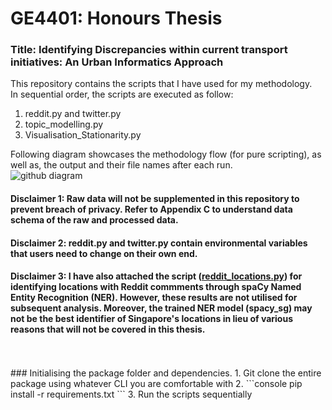 # GE4401: Honours Thesis

### Title: Identifying Discrepancies within current transport initiatives: An Urban Informatics Approach

This repository contains the scripts that I have used for my methodology.<br /> 
In sequential order, the scripts are executed as follow: 
  1. reddit.py and twitter.py
  2. topic_modelling.py
  3. Visualisation_Stationarity.py

Following diagram showcases the methodology flow (for pure scripting), as well as, the output and their file names after each run.<br />
![github diagram](https://user-images.githubusercontent.com/58674555/104113414-7c13a880-5334-11eb-86c8-8400baa12336.png)

#### Disclaimer 1: Raw data will not be supplemented in this repository to prevent breach of privacy. Refer to Appendix C to understand data schema of the raw and processed data. <br />
#### Disclaimer 2: reddit.py and twitter.py contain environmental variables that users need to change on their own end.
#### Disclaimer 3: I have also attached the script (<ins>reddit_locations.py</ins>) for identifying locations with Reddit commments through spaCy Named Entity Recognition (NER). However, these results are not utilised for subsequent analysis. Moreover, the trained NER model (spacy_sg) may not be the best identifier of Singapore's locations in lieu of various reasons that will not be covered in this thesis. 
<br />
<br />
### Initialising the package folder and dependencies.
  1. Git clone the entire package using whatever CLI you are comfortable with
  2. ```console
     pip install -r requirements.txt
     ```
  3. Run the scripts sequentially
